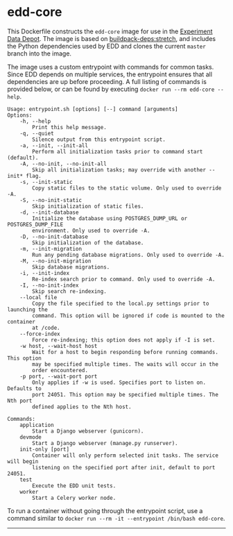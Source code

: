# edd-core

This Dockerfile constructs the `edd-core` image for use in the [Experiment Data Depot][1]. The
image is based on [buildpack-deps:stretch][2], and includes the Python dependencies used by EDD
and clones the current `master` branch into the image.

The image uses a custom entrypoint with commands for common tasks. Since EDD depends on multiple
services, the entrypoint ensures that all dependencies are up before proceeding. A full listing
of commands is provided below, or can be found by executing `docker run --rm edd-core --help`.

    Usage: entrypoint.sh [options] [--] command [arguments]
    Options:
        -h, --help
            Print this help message.
        -q, --quiet
            Silence output from this entrypoint script.
        -a, --init, --init-all
            Perform all initialization tasks prior to command start (default).
        -A, --no-init, --no-init-all
            Skip all initialization tasks; may override with another --init* flag.
        -s, --init-static
            Copy static files to the static volume. Only used to override -A.
        -S, --no-init-static
            Skip initialization of static files.
        -d, --init-database
            Initialize the database using POSTGRES_DUMP_URL or POSTGRES_DUMP_FILE
            environment. Only used to override -A.
        -D, --no-init-database
            Skip initialization of the database.
        -m, --init-migration
            Run any pending database migrations. Only used to override -A.
        -M, --no-init-migration
            Skip database migrations.
        -i, --init-index
            Re-index search prior to command. Only used to override -A.
        -I, --no-init-index
            Skip search re-indexing.
        --local file
            Copy the file specified to the local.py settings prior to launching the
            command. This option will be ignored if code is mounted to the container
            at /code.
        --force-index
            Force re-indexing; this option does not apply if -I is set.
        -w host, --wait-host host
            Wait for a host to begin responding before running commands. This option
            may be specified multiple times. The waits will occur in the
            order encountered.
        -p port, --wait-port port
            Only applies if -w is used. Specifies port to listen on. Defaults to
            port 24051. This option may be specified multiple times. The Nth port
            defined applies to the Nth host.

    Commands:
        application
            Start a Django webserver (gunicorn).
        devmode
            Start a Django webserver (manage.py runserver).
        init-only [port]
            Container will only perform selected init tasks. The service will begin
            listening on the specified port after init, default to port 24051.
        test
            Execute the EDD unit tests.
        worker
            Start a Celery worker node.

To run a container without going through the entrypoint script, use a command similar to
`docker run --rm -it --entrypoint /bin/bash edd-core`.

---------------------------------------------------------------------------------------------------

[1]:    ../../README.md
[2]:    https://hub.docker.com/_/buildpack-deps/
